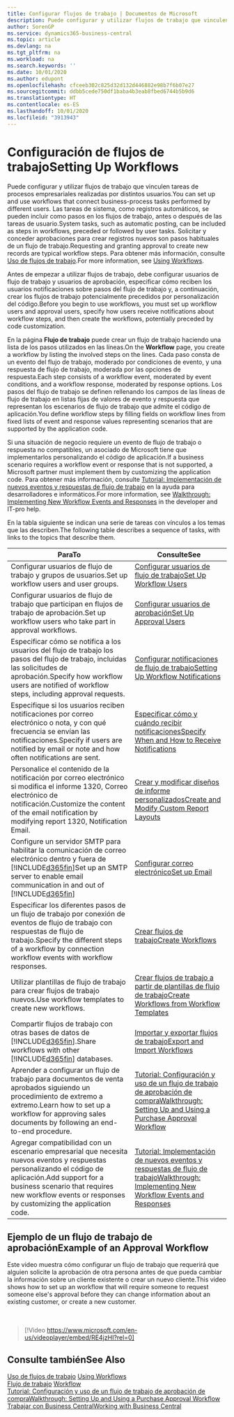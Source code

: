 ```yaml
---
title: Configurar flujos de trabajo | Documentos de Microsoft
description: Puede configurar y utilizar flujos de trabajo que vinculen tareas de procesos empresariales realizadas por distintos usuarios. Las tareas de sistema, como registros automáticos, se pueden incluir como pasos en los flujos de trabajo, antes o después de las tareas de usuario. Solicitar y conceder aprobaciones para crear registros nuevos son pasos habituales de un flujo de trabajo.
author: SorenGP
ms.service: dynamics365-business-central
ms.topic: article
ms.devlang: na
ms.tgt_pltfrm: na
ms.workload: na
ms.search.keywords: ''
ms.date: 10/01/2020
ms.author: edupont
ms.openlocfilehash: cfceeb302c825d32d132d446882e98b7f6b07e27
ms.sourcegitcommit: ddbb5cede750df1baba4b3eab8fbed6744b5b9d6
ms.translationtype: HT
ms.contentlocale: es-ES
ms.lasthandoff: 10/01/2020
ms.locfileid: "3913943"
---
```

# <a name="setting-up-workflows"></a><span data-ttu-id="1cbf4-105">Configuración de flujos de trabajo</span><span class="sxs-lookup"><span data-stu-id="1cbf4-105">Setting Up Workflows</span></span>
<span data-ttu-id="1cbf4-106">Puede configurar y utilizar flujos de trabajo que vinculen tareas de procesos empresariales realizadas por distintos usuarios.</span><span class="sxs-lookup"><span data-stu-id="1cbf4-106">You can set up and use workflows that connect business-process tasks performed by different users.</span></span> <span data-ttu-id="1cbf4-107">Las tareas de sistema, como registros automáticos, se pueden incluir como pasos en los flujos de trabajo, antes o después de las tareas de usuario.</span><span class="sxs-lookup"><span data-stu-id="1cbf4-107">System tasks, such as automatic posting, can be included as steps in workflows, preceded or followed by user tasks.</span></span> <span data-ttu-id="1cbf4-108">Solicitar y conceder aprobaciones para crear registros nuevos son pasos habituales de un flujo de trabajo.</span><span class="sxs-lookup"><span data-stu-id="1cbf4-108">Requesting and granting approval to create new records are typical workflow steps.</span></span> <span data-ttu-id="1cbf4-109">Para obtener más información, consulte [Uso de flujos de trabajo](across-use-workflows.md).</span><span class="sxs-lookup"><span data-stu-id="1cbf4-109">For more information, see [Using Workflows](across-use-workflows.md).</span></span>  

 <span data-ttu-id="1cbf4-110">Antes de empezar a utilizar flujos de trabajo, debe configurar usuarios de flujo de trabajo y usuarios de aprobación, especificar cómo reciben los usuarios notificaciones sobre pasos del flujo de trabajo y, a continuación, crear los flujos de trabajo potencialmente precedidos por personalización del código.</span><span class="sxs-lookup"><span data-stu-id="1cbf4-110">Before you begin to use workflows, you must set up workflow users and approval users, specify how users receive notifications about workflow steps, and then create the workflows, potentially preceded by code customization.</span></span>  

 <span data-ttu-id="1cbf4-111">En la página **Flujo de trabajo** puede crear un flujo de trabajo haciendo una lista de los pasos utilizados en las líneas.</span><span class="sxs-lookup"><span data-stu-id="1cbf4-111">On the **Workflow** page, you create a workflow by listing the involved steps on the lines.</span></span> <span data-ttu-id="1cbf4-112">Cada paso consta de un evento del flujo de trabajo, moderado por condiciones de evento, y una respuesta de flujo de trabajo, moderada por las opciones de respuesta.</span><span class="sxs-lookup"><span data-stu-id="1cbf4-112">Each step consists of a workflow event, moderated by event conditions, and a workflow response, moderated by response options.</span></span> <span data-ttu-id="1cbf4-113">Los pasos del flujo de trabajo se definen rellenando los campos de las líneas de flujo de trabajo en listas fijas de valores de evento y respuesta que representan los escenarios de flujo de trabajo que admite el código de aplicación.</span><span class="sxs-lookup"><span data-stu-id="1cbf4-113">You define workflow steps by filling fields on workflow lines from fixed lists of event and response values representing scenarios that are supported by the application code.</span></span>  

 <span data-ttu-id="1cbf4-114">Si una situación de negocio requiere un evento de flujo de trabajo o respuesta no compatibles, un asociado de Microsoft tiene que implementarlos personalizando el código de aplicación.</span><span class="sxs-lookup"><span data-stu-id="1cbf4-114">If a business scenario requires a workflow event or response that is not supported, a Microsoft partner must implement them by customizing the application code.</span></span> <span data-ttu-id="1cbf4-115">Para obtener más información, consulte [Tutorial: Implementación de nuevos eventos y respuestas de flujo de trabajo](/dynamics-nav/Walkthrough--Implementing-New-Workflow-Events-and-Responses) en la ayuda para desarrolladores e informáticos.</span><span class="sxs-lookup"><span data-stu-id="1cbf4-115">For more information, see [Walkthrough: Implementing New Workflow Events and Responses](/dynamics-nav/Walkthrough--Implementing-New-Workflow-Events-and-Responses) in the developer and IT-pro help.</span></span>

 <span data-ttu-id="1cbf4-116">En la tabla siguiente se indican una serie de tareas con vínculos a los temas que las describen.</span><span class="sxs-lookup"><span data-stu-id="1cbf4-116">The following table describes a sequence of tasks, with links to the topics that describe them.</span></span>  

|<span data-ttu-id="1cbf4-117">**Para**</span><span class="sxs-lookup"><span data-stu-id="1cbf4-117">**To**</span></span>|<span data-ttu-id="1cbf4-118">**Consulte**</span><span class="sxs-lookup"><span data-stu-id="1cbf4-118">**See**</span></span>|  
|------------|-------------|  
|<span data-ttu-id="1cbf4-119">Configurar usuarios de flujo de trabajo y grupos de usuarios.</span><span class="sxs-lookup"><span data-stu-id="1cbf4-119">Set up workflow users and user groups.</span></span>|[<span data-ttu-id="1cbf4-120">Configurar usuarios de flujo de trabajo</span><span class="sxs-lookup"><span data-stu-id="1cbf4-120">Set Up Workflow Users</span></span>](across-how-to-set-up-workflow-users.md)|  
|<span data-ttu-id="1cbf4-121">Configurar usuarios de flujo de trabajo que participan en flujos de trabajo de aprobación.</span><span class="sxs-lookup"><span data-stu-id="1cbf4-121">Set up workflow users who take part in approval workflows.</span></span>|[<span data-ttu-id="1cbf4-122">Configurar usuarios de aprobación</span><span class="sxs-lookup"><span data-stu-id="1cbf4-122">Set Up Approval Users</span></span>](across-how-to-set-up-approval-users.md)|  
|<span data-ttu-id="1cbf4-123">Especificar cómo se notifica a los usuarios del flujo de trabajo los pasos del flujo de trabajo, incluidas las solicitudes de aprobación.</span><span class="sxs-lookup"><span data-stu-id="1cbf4-123">Specify how workflow users are notified of workflow steps, including approval requests.</span></span>|[<span data-ttu-id="1cbf4-124">Configurar notificaciones de flujo de trabajo</span><span class="sxs-lookup"><span data-stu-id="1cbf4-124">Setting Up Workflow Notifications</span></span>](across-setting-up-workflow-notifications.md)|  
|<span data-ttu-id="1cbf4-125">Especifique si los usuarios reciben notificaciones por correo electrónico o nota, y con qué frecuencia se envían las notificaciones.</span><span class="sxs-lookup"><span data-stu-id="1cbf4-125">Specify if users are notified by email or note and how often notifications are sent.</span></span>|[<span data-ttu-id="1cbf4-126">Especificar cómo y cuándo recibir notificaciones</span><span class="sxs-lookup"><span data-stu-id="1cbf4-126">Specify When and How to Receive Notifications</span></span>](across-how-to-specify-when-and-how-to-receive-notifications.md)|  
|<span data-ttu-id="1cbf4-127">Personalice el contenido de la notificación por correo electrónico si modifica el informe 1320, Correo electrónico de notificación.</span><span class="sxs-lookup"><span data-stu-id="1cbf4-127">Customize the content of the email notification by modifying report 1320, Notification Email.</span></span>|[<span data-ttu-id="1cbf4-128">Crear y modificar diseños de informe personalizados</span><span class="sxs-lookup"><span data-stu-id="1cbf4-128">Create and Modify Custom Report Layouts</span></span>](ui-how-create-custom-report-layout.md)|  
|<span data-ttu-id="1cbf4-129">Configure un servidor SMTP para habilitar la comunicación de correo electrónico dentro y fuera de [!INCLUDE[d365fin](includes/d365fin_md.md)]</span><span class="sxs-lookup"><span data-stu-id="1cbf4-129">Set up an SMTP server to enable email communication in and out of [!INCLUDE[d365fin](includes/d365fin_md.md)]</span></span>|[<span data-ttu-id="1cbf4-130">Configurar correo electrónico</span><span class="sxs-lookup"><span data-stu-id="1cbf4-130">Set up Email</span></span>](admin-how-setup-email.md)|
|<span data-ttu-id="1cbf4-131">Especificar los diferentes pasos de un flujo de trabajo por conexión de eventos de flujo de trabajo con respuestas de flujo de trabajo.</span><span class="sxs-lookup"><span data-stu-id="1cbf4-131">Specify the different steps of a workflow by connection workflow events with workflow responses.</span></span>|[<span data-ttu-id="1cbf4-132">Crear flujos de trabajo</span><span class="sxs-lookup"><span data-stu-id="1cbf4-132">Create Workflows</span></span>](across-how-to-create-workflows.md)|  
|<span data-ttu-id="1cbf4-133">Utilizar plantillas de flujo de trabajo para crear flujos de trabajo nuevos.</span><span class="sxs-lookup"><span data-stu-id="1cbf4-133">Use workflow templates to create new workflows.</span></span>|[<span data-ttu-id="1cbf4-134">Crear flujos de trabajo a partir de plantillas de flujo de trabajo</span><span class="sxs-lookup"><span data-stu-id="1cbf4-134">Create Workflows from Workflow Templates</span></span>](across-how-to-create-workflows-from-workflow-templates.md)|  
|<span data-ttu-id="1cbf4-135">Compartir flujos de trabajo con otras bases de datos de [!INCLUDE[d365fin](includes/d365fin_md.md)].</span><span class="sxs-lookup"><span data-stu-id="1cbf4-135">Share workflows with other [!INCLUDE[d365fin](includes/d365fin_md.md)] databases.</span></span>|[<span data-ttu-id="1cbf4-136">Importar y exportar flujos de trabajo</span><span class="sxs-lookup"><span data-stu-id="1cbf4-136">Export and Import Workflows</span></span>](across-how-to-export-and-import-workflows.md)|  
|<span data-ttu-id="1cbf4-137">Aprender a configurar un flujo de trabajo para documentos de venta aprobados siguiendo un procedimiento de extremo a extremo.</span><span class="sxs-lookup"><span data-stu-id="1cbf4-137">Learn how to set up a workflow for approving sales documents by following an end-to-end procedure.</span></span>|[<span data-ttu-id="1cbf4-138">Tutorial: Configuración y uso de un flujo de trabajo de aprobación de compra</span><span class="sxs-lookup"><span data-stu-id="1cbf4-138">Walkthrough: Setting Up and Using a Purchase Approval Workflow</span></span>](walkthrough-setting-up-and-using-a-purchase-approval-workflow.md)|  
|<span data-ttu-id="1cbf4-139">Agregar compatibilidad con un escenario empresarial que necesita nuevos eventos y respuestas personalizando el código de aplicación.</span><span class="sxs-lookup"><span data-stu-id="1cbf4-139">Add support for a business scenario that requires new workflow events or responses by customizing the application code.</span></span>|[<span data-ttu-id="1cbf4-140">Tutorial: Implementación de nuevos eventos y respuestas de flujo de trabajo</span><span class="sxs-lookup"><span data-stu-id="1cbf4-140">Walkthrough: Implementing New Workflow Events and Responses</span></span>](/dynamics-nav/Walkthrough--Implementing-New-Workflow-Events-and-Responses)|  

## <a name="example-of-an-approval-workflow"></a><span data-ttu-id="1cbf4-141">Ejemplo de un flujo de trabajo de aprobación</span><span class="sxs-lookup"><span data-stu-id="1cbf4-141">Example of an Approval Workflow</span></span>
<span data-ttu-id="1cbf4-142">Este video muestra cómo configurar un flujo de trabajo que requerirá que alguien solicite la aprobación de otra persona antes de que pueda cambiar la información sobre un cliente existente o crear un nuevo cliente.</span><span class="sxs-lookup"><span data-stu-id="1cbf4-142">This video shows how to set up an workflow that will require someone to request someone else's approval before they can change information about an existing customer, or create a new customer.</span></span>  
<br><br>  

> [!Video https://www.microsoft.com/en-us/videoplayer/embed/RE4jzHI?rel=0]

## <a name="see-also"></a><span data-ttu-id="1cbf4-143">Consulte también</span><span class="sxs-lookup"><span data-stu-id="1cbf4-143">See Also</span></span>  
 <span data-ttu-id="1cbf4-144">[Uso de flujos de trabajo](across-use-workflows.md) </span><span class="sxs-lookup"><span data-stu-id="1cbf4-144">[Using Workflows](across-use-workflows.md) </span></span>  
 <span data-ttu-id="1cbf4-145">[Flujo de trabajo](across-workflow.md) </span><span class="sxs-lookup"><span data-stu-id="1cbf4-145">[Workflow](across-workflow.md) </span></span>  
 [<span data-ttu-id="1cbf4-146">Tutorial: Configuración y uso de un flujo de trabajo de aprobación de compra</span><span class="sxs-lookup"><span data-stu-id="1cbf4-146">Walkthrough: Setting Up and Using a Purchase Approval Workflow</span></span>](walkthrough-setting-up-and-using-a-purchase-approval-workflow.md)  
 [<span data-ttu-id="1cbf4-147">Trabajar con Business Central</span><span class="sxs-lookup"><span data-stu-id="1cbf4-147">Working with Business Central</span></span>](ui-work-product.md)
